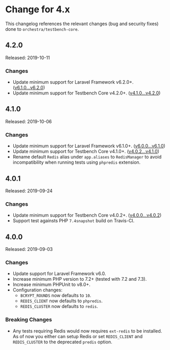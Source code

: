 # Change for 4.x

This changelog references the relevant changes (bug and security fixes) done to `orchestra/testbench-core`.

## 4.2.0

Released: 2019-10-11

### Changes

* Update minimum support for Laravel Framework v6.2.0+. ([v6.1.0...v6.2.0](https://github.com/laravel/framework/compare/v6.1.0...v6.2.0))
* Update minimum support for Testbench Core v4.2.0+. ([v4.1.0...v4.2.0](https://github.com/orchestral/testbench-core/compare/v4.1.0...v4.2.0))

## 4.1.0 

Released: 2019-10-06

### Changes

* Update minimum support for Laravel Framework v6.1.0+. ([v6.0.0...v6.1.0](https://github.com/laravel/framework/compare/v6.0.0...v6.1.0))
* Update minimum support for Testbench Core v4.1.0+. ([v4.0.2...v4.1.0](https://github.com/orchestral/testbench-core/compare/v4.0.2...v4.1.0))
* Rename default `Redis` alias under `app.aliases` to `RedisManager` to avoid incompatibility when running tests using `phpredis` extension.

## 4.0.1

Released: 2019-09-24

### Changes

* Update minimum support for Testbench Core v4.0.2+. ([v4.0.0...v4.0.2](https://github.com/orchestral/testbench-core/compare/v4.0.0...v4.0.2))
* Support test againsts PHP `7.4snapshot` build on Travis-CI.

## 4.0.0

Released: 2019-09-03

### Changes

* Update support for Laravel Framework v6.0.
* Increase minimum PHP version to 7.2+ (tested with 7.2 and 7.3).
* Increase minimum PHPUnit to v8.0+.
* Configuration changes:
    - `BCRYPT_ROUNDS` now defaults to `10`.
    - `REDIS_CLIENT` now defaults to `phpredis`.
    - `REDIS_CLUSTER` now defaults to `redis`.

### Breaking Changes

* Any tests requiring Redis would now requires `ext-redis` to be installed. As of now you either can setup Redis or set `REDIS_CLIENT` and `REDIS_CLUSTER` to the deprecated `predis` option.

